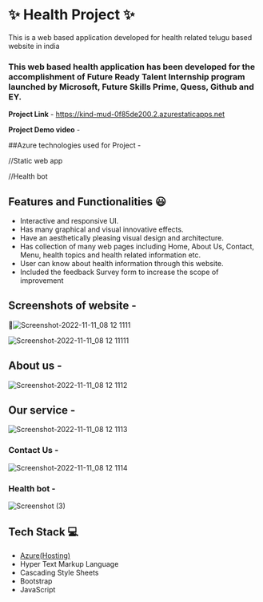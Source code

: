 # ✨ Health Project  ✨

This is a web based application developed for health related telugu based website in india

### This web based health application has been developed for the accomplishment of Future Ready Talent Internship program launched by Microsoft, Future Skills Prime, Quess, Github and EY.


**Project Link** - https://kind-mud-0f85de200.2.azurestaticapps.net


**Project Demo video** - 

##Azure technologies used for Project -

//Static web app

//Health bot


## Features and Functionalities 😃

- Interactive and responsive UI.
- Has many graphical and visual innovative effects.
- Have an aesthetically pleasing visual design and architecture.
- Has collection of many web pages including Home, About Us, Contact, Menu, health topics and health related information etc.
- User can know about health information through this website.
- Included the feedback Survey form to increase the scope of improvement 

## Screenshots of website -

 📸![Screenshot-2022-11-11_08 12 1111](https://user-images.githubusercontent.com/111429865/201964533-10425e8d-f4da-4c9d-945a-92dc249d36fd.png)


![Screenshot-2022-11-11_08 12 11111](https://user-images.githubusercontent.com/111429865/201964582-3edea3a3-1cc8-4ca6-bd16-3d25fd9634a9.png)

## About us -

   ![Screenshot-2022-11-11_08 12 1112](https://user-images.githubusercontent.com/111429865/201964647-adc8c2aa-d969-4d61-a30d-9b192d61f918.png)
   
## Our service -

![Screenshot-2022-11-11_08 12 1113](https://user-images.githubusercontent.com/111429865/201964678-318cc439-3763-428e-8b4b-582520dcfca5.png)

### Contact Us -

![Screenshot-2022-11-11_08 12 1114](https://user-images.githubusercontent.com/111429865/201964697-3205bb8f-915b-40e9-aa52-5737a801fc1c.png)

### Health bot -

![Screenshot (3)](https://user-images.githubusercontent.com/111429865/213151944-6d9c28f3-dd9a-44af-8cbe-4ea63b1ff35a.png)

## Tech Stack 💻

- [Azure(Hosting)](https://azure.microsoft.com/en-in/features/azure-portal/)
- Hyper Text Markup Language
- Cascading Style Sheets
- Bootstrap
- JavaScript

